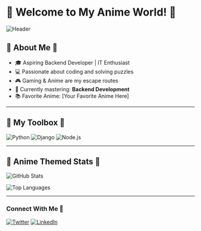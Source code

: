 # 🌸 Welcome to My Anime World! 🌸

![Header]([https://media.tenor.com/6T-WBs6yEToAAAAi/azur-lane-bashful.gif])

## 🌟 About Me 🌟
- 🎓 Aspiring Backend Developer | IT Enthusiast
- 💻 Passionate about coding and solving puzzles
- 🎮 Gaming & Anime are my escape routes
- 🌱 Currently mastering: **Backend Development**
- 📚 Favorite Anime: [Your Favorite Anime Here]

---

## 🌸 My Toolbox 🌸

![Python](https://img.shields.io/badge/-Python-3776AB?logo=python&logoColor=white&style=flat-square)
![Django](https://img.shields.io/badge/-Django-092E20?logo=django&logoColor=white&style=flat-square)
![Node.js](https://img.shields.io/badge/-Node.js-339933?logo=node.js&logoColor=white&style=flat-square)

---

## 🌟 Anime Themed Stats 🌟

![GitHub Stats](https://github-readme-stats.vercel.app/api?username=your-username&show_icons=true&theme=tokyonight)

![Top Languages](https://github-readme-stats.vercel.app/api/top-langs/?username=your-username&layout=compact&theme=tokyonight)

---

### Connect With Me 🌸

[![Twitter](https://img.shields.io/badge/Twitter-1DA1F2?logo=twitter&logoColor=white&style=flat-square)](https://twitter.com/yourhandle)
[![LinkedIn](https://img.shields.io/badge/LinkedIn-0077B5?logo=linkedin&logoColor=white&style=flat-square)](https://linkedin.com/in/yourhandle)


<!---
Houy-G/Houy-G is a ✨ special ✨ repository because its `README.md` (this file) appears on your GitHub profile.
You can click the Preview link to take a look at your changes.
--->
